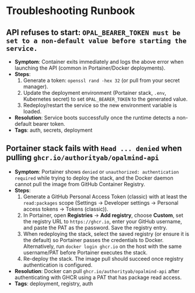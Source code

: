 # Troubleshooting Runbook

## API refuses to start: `OPAL_BEARER_TOKEN must be set to a non-default value before starting the service.`
- **Symptom**: Container exits immediately and logs the above error when launching the API (common in Portainer/Docker deployments).
- **Steps**:
  1. Generate a token: `openssl rand -hex 32` (or pull from your secret manager).
  2. Update the deployment environment (Portainer stack, `.env`, Kubernetes secret) to set `OPAL_BEARER_TOKEN` to the generated value.
  3. Redeploy/restart the service so the new environment variable is loaded.
- **Resolution**: Service boots successfully once the runtime detects a non-default bearer token.
- **Tags**: auth, secrets, deployment

## Portainer stack fails with `Head ... denied` when pulling `ghcr.io/authorityab/opalmind-api`
- **Symptom**: Portainer shows `denied` or `unauthorized: authentication required` while trying to deploy the stack, and the Docker daemon cannot pull the image from GitHub Container Registry.
- **Steps**:
  1. Generate a GitHub Personal Access Token (classic) with at least the `read:packages` scope (Settings → Developer settings → Personal access tokens → Tokens (classic)).
  2. In Portainer, open **Registries** → **Add registry**, choose **Custom**, set the registry URL to `https://ghcr.io`, enter your GitHub username, and paste the PAT as the password. Save the registry entry.
  3. When redeploying the stack, select the saved registry (or ensure it is the default) so Portainer passes the credentials to Docker. Alternatively, run `docker login ghcr.io` on the host with the same username/PAT before Portainer executes the stack.
  4. Re-deploy the stack. The image pull should succeed once registry authentication is configured.
- **Resolution**: Docker can pull `ghcr.io/authorityab/opalmind-api` after authenticating with GHCR using a PAT that has package read access.
- **Tags**: deployment, registry, auth
